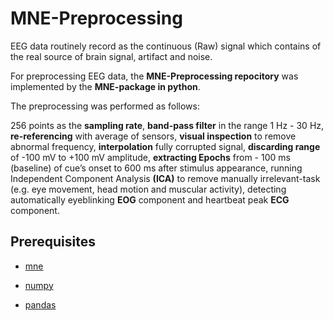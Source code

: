 # MNE-Preprocessing

EEG data routinely record as the continuous (Raw) signal which contains of the real source
of brain signal, artifact and noise.

For preprocessing EEG data, the **MNE-Preprocessing repocitory** was implemented by the **MNE-package in python**.

The preprocessing was performed as follows:

256 points as the **sampling rate**, **band-pass filter** in the range 1 Hz - 30 Hz, **re-referencing**
with average of sensors, **visual inspection** to remove abnormal frequency, **interpolation** fully
corrupted signal, **discarding range** of -100 mV to +100 mV amplitude, **extracting Epochs**
from - 100 ms (baseline) of cue’s onset to 600 ms after stimulus appearance, running Independent Component Analysis **(ICA)** to remove manually irrelevant-task
(e.g. eye movement, head motion and muscular activity), detecting automatically eyeblinking
**EOG** component and heartbeat peak **ECG** component.


## Prerequisites

- [mne](https://mne.tools/stable/install/mne_python.html)

- [numpy](https://numpy.org/install/)

- [pandas](https://pandas.pydata.org/pandas-docs/stable/getting_started/install.html)

